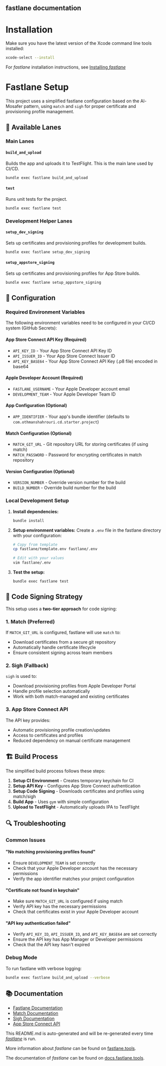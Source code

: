 fastlane documentation
----

# Installation

Make sure you have the latest version of the Xcode command line tools installed:

```sh
xcode-select --install
```

For _fastlane_ installation instructions, see [Installing _fastlane_](https://docs.fastlane.tools/#installing-fastlane)

# Fastlane Setup

This project uses a simplified fastlane configuration based on the Al-Mosafer pattern, using `match` and `sigh` for proper certificate and provisioning profile management.

## 🚀 Available Lanes

### Main Lanes

#### `build_and_upload`
Builds the app and uploads it to TestFlight. This is the main lane used by CI/CD.

```bash
bundle exec fastlane build_and_upload
```

#### `test`
Runs unit tests for the project.

```bash
bundle exec fastlane test
```

### Development Helper Lanes

#### `setup_dev_signing`
Sets up certificates and provisioning profiles for development builds.

```bash
bundle exec fastlane setup_dev_signing
```

#### `setup_appstore_signing`
Sets up certificates and provisioning profiles for App Store builds.

```bash
bundle exec fastlane setup_appstore_signing
```

## 🔧 Configuration

### Required Environment Variables

The following environment variables need to be configured in your CI/CD system (GitHub Secrets):

#### App Store Connect API Key (Required)
- `API_KEY_ID` - Your App Store Connect API Key ID
- `API_ISSUER_ID` - Your App Store Connect Issuer ID  
- `API_KEY_BASE64` - Your App Store Connect API Key (.p8 file) encoded in base64

#### Apple Developer Account (Required)
- `FASTLANE_USERNAME` - Your Apple Developer account email
- `DEVELOPMENT_TEAM` - Your Apple Developer Team ID

#### App Configuration (Optional)
- `APP_IDENTIFIER` - Your app's bundle identifier (defaults to `com.othmanshahrouri.cd.starter.project`)

#### Match Configuration (Optional)
- `MATCH_GIT_URL` - Git repository URL for storing certificates (if using match)
- `MATCH_PASSWORD` - Password for encrypting certificates in match repository

#### Version Configuration (Optional)
- `VERSION_NUMBER` - Override version number for the build
- `BUILD_NUMBER` - Override build number for the build

### Local Development Setup

1. **Install dependencies:**
   ```bash
   bundle install
   ```

2. **Setup environment variables:**
   Create a `.env` file in the fastlane directory with your configuration:
   ```bash
   # Copy from template
   cp fastlane/template.env fastlane/.env
   
   # Edit with your values
   vim fastlane/.env
   ```

3. **Test the setup:**
   ```bash
   bundle exec fastlane test
   ```

## 🔑 Code Signing Strategy

This setup uses a **two-tier approach** for code signing:

### 1. Match (Preferred)
If `MATCH_GIT_URL` is configured, fastlane will use `match` to:
- Download certificates from a secure git repository
- Automatically handle certificate lifecycle
- Ensure consistent signing across team members

### 2. Sigh (Fallback)
`sigh` is used to:
- Download provisioning profiles from Apple Developer Portal
- Handle profile selection automatically
- Work with both match-managed and existing certificates

### 3. App Store Connect API
The API key provides:
- Automatic provisioning profile creation/updates
- Access to certificates and profiles
- Reduced dependency on manual certificate management

## 🏗️ Build Process

The simplified build process follows these steps:

1. **Setup CI Environment** - Creates temporary keychain for CI
2. **Setup API Key** - Configures App Store Connect authentication
3. **Setup Code Signing** - Downloads certificates and profiles using match/sigh
4. **Build App** - Uses `gym` with simple configuration
5. **Upload to TestFlight** - Automatically uploads IPA to TestFlight

## 🔍 Troubleshooting

### Common Issues

#### "No matching provisioning profiles found"
- Ensure `DEVELOPMENT_TEAM` is set correctly
- Check that your Apple Developer account has the necessary permissions
- Verify the app identifier matches your project configuration

#### "Certificate not found in keychain"
- Make sure `MATCH_GIT_URL` is configured if using match
- Verify API key has the necessary permissions
- Check that certificates exist in your Apple Developer account

#### "API key authentication failed"
- Verify `API_KEY_ID`, `API_ISSUER_ID`, and `API_KEY_BASE64` are set correctly
- Ensure the API key has App Manager or Developer permissions
- Check that the API key hasn't expired

### Debug Mode

To run fastlane with verbose logging:

```bash
bundle exec fastlane build_and_upload --verbose
```

## 📚 Documentation

- [Fastlane Documentation](https://docs.fastlane.tools/)
- [Match Documentation](https://docs.fastlane.tools/actions/match/)
- [Sigh Documentation](https://docs.fastlane.tools/actions/sigh/)
- [App Store Connect API](https://developer.apple.com/documentation/appstoreconnectapi)

This README.md is auto-generated and will be re-generated every time [_fastlane_](https://fastlane.tools) is run.

More information about _fastlane_ can be found on [fastlane.tools](https://fastlane.tools).

The documentation of _fastlane_ can be found on [docs.fastlane.tools](https://docs.fastlane.tools).
